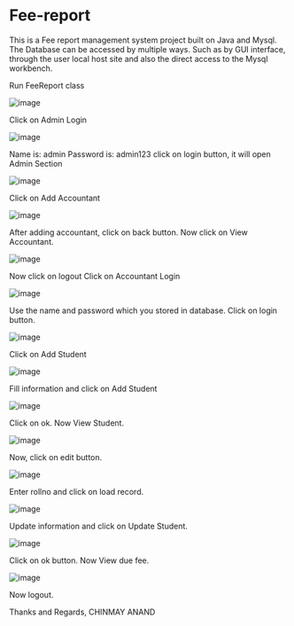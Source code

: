 # Fee-report
This is a Fee report management system project built on Java and Mysql. The Database can be accessed by multiple ways. Such as by GUI interface, through the user local host site and also the direct access to the Mysql workbench.  


Run FeeReport class


![image](https://user-images.githubusercontent.com/51812461/147865736-1a91d09b-768b-4994-b842-1deb10e05967.png)



Click on Admin Login


![image](https://user-images.githubusercontent.com/51812461/147865757-ea60f2ca-be62-420e-a291-e21126f2daf0.png)



Name is: admin
Password is: admin123
click on login button, it will open Admin Section


![image](https://user-images.githubusercontent.com/51812461/147865762-7539b66a-40ee-4517-ac52-4c0138c50af5.png)



Click on Add Accountant


![image](https://user-images.githubusercontent.com/51812461/147865765-9accc513-63aa-45b6-b766-300141bf04ba.png)



After adding accountant, click on back button.
Now click on View Accountant.


![image](https://user-images.githubusercontent.com/51812461/147865767-d731e553-ec0d-4f51-a5dc-5f8a83eac4f7.png)



Now click on logout
Click on Accountant Login


![image](https://user-images.githubusercontent.com/51812461/147865769-2f67c51f-2c18-459f-a973-125dfa9df471.png)



Use the name and password which you stored in database.
Click on login button.


![image](https://user-images.githubusercontent.com/51812461/147865772-85dc7a3d-b146-405c-84df-7ceb6dc28e19.png)



Click on Add Student


![image](https://user-images.githubusercontent.com/51812461/147865774-249a737e-04f6-4fba-80ab-da66af647467.png)



Fill information and click on Add Student


![image](https://user-images.githubusercontent.com/51812461/147865777-580f04f1-9406-412f-8a61-11520a4a7443.png)



Click on ok. Now View Student.


![image](https://user-images.githubusercontent.com/51812461/147865780-b1d20619-78cd-44e8-bae4-61c225aa00a3.png)



Now, click on edit button.


![image](https://user-images.githubusercontent.com/51812461/147865786-b6f53abc-ad28-4738-b6a6-b57ce02f9590.png)



Enter rollno and click on load record.


![image](https://user-images.githubusercontent.com/51812461/147865791-0bfa40dc-41df-42c1-9174-3adaedfd488e.png)



Update information and click on Update Student.


![image](https://user-images.githubusercontent.com/51812461/147865794-d8cda38a-ad6d-4a5e-bf46-a8ac6d009e36.png)



Click on ok button. Now View due fee.


![image](https://user-images.githubusercontent.com/51812461/147865795-ba32efe2-d428-46ac-a3ac-10d5757a4c6d.png)



Now logout.

Thanks and Regards,
CHINMAY ANAND
